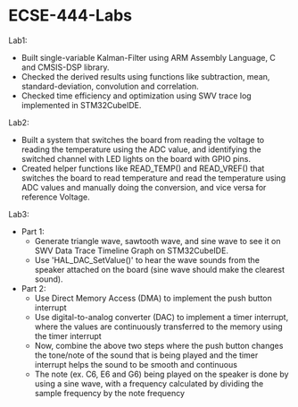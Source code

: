 # ECSE-444-Labs

Lab1:
  - Built single-variable Kalman-Filter using ARM Assembly Language, C and CMSIS-DSP library.
  - Checked the derived results using functions like subtraction, mean, standard-deviation, convolution and correlation.
  - Checked time efficiency and optimization using SWV trace log implemented in STM32CubeIDE.

Lab2:
  - Built a system that switches the board from reading the voltage to reading the temperature using the ADC value, and identifying the switched channel with LED lights on the board with GPIO pins.
  - Created helper functions like READ_TEMP() and READ_VREF() that switches the board to read temperature and read the temperature using ADC values and manually doing the conversion, and vice versa for reference Voltage.

Lab3:
  - Part 1:
     - Generate triangle wave, sawtooth wave, and sine wave to see it on SWV Data Trace Timeline Graph on STM32CubeIDE.
     - Use 'HAL_DAC_SetValue()' to hear the wave sounds from the speaker attached on the board (sine wave should make the clearest sound).
  - Part 2:
     - Use Direct Memory Access (DMA) to implement the push button interrupt
     - Use digital-to-analog converter (DAC) to implement a timer interrupt, where the values are continuously transferred to the memory using the timer interrupt
     - Now, combine the above two steps where the push button changes the tone/note of the sound that is being played and the timer interrupt helps the sound to be smooth and continuous
     - The note (ex. C6, E6 and G6) being played on the speaker is done by using a sine wave, with a frequency calculated by dividing the sample frequency by the note frequency
